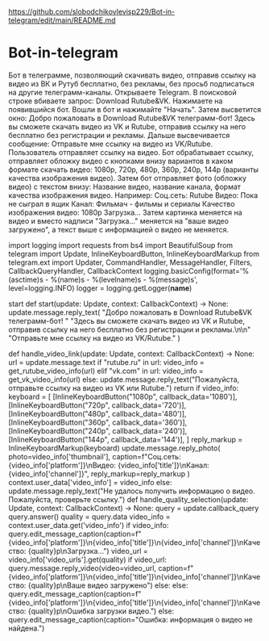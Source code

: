 https://github.com/slobodchikovlevisp229/Bot-in-telegram/edit/main/README.md
 # Bot-in-telegram
Бот в телеграмме, позволяющий скачивать видео, отправив ссылку на видео из ВК и Рутуб бесплатно, без рекламы, без просьб подписаться на другие телеграмм-каналы.
Открываете Telegram. В поисковой строке вбиваете запрос: Download Rutube&VK. Нажимаете на появившийся бот. Вошли в бот и нажимайте "Начать". Затем высветится окно: Добро пожаловать в Download Rutube&VK телеграмм-бот! Здесь вы сможете скачать видео из VK и Rutube, отправив ссылку на него бесплатно без регистрации и рекламы. Дальше высвечивается сообщение: Отправьте мне ссылку на видео из VK/Rutube. Пользователь отправляет ссылку на видео. Бот обрабатывает ссылку, отправляет обложку видео с кнопками внизу вариантов в каком формате скачать видео: 1080р, 720p, 480p, 360p, 240p, 144p (варианты качества изображения видео). Затем бот отправляет фото (обложку видео) с текстом внизу: Название видео, название канала, формат качества изображения видео. 
Например:
Соц.сеть: Rutube
Видео: Пока не сыграл в ящик
Канал: Фильмач - фильмы и сериалы 
Качество изображения видео: 1080р 
Загрузка... 
Затем картинка меняется на видео и вместо надписи "Загрузка..." меняется на "ваше видео загружено", а текст выше с информацией о видео не меняется. 

import logging
import requests
from bs4 import BeautifulSoup
from telegram import Update, InlineKeyboardButton, InlineKeyboardMarkup
from telegram.ext import Updater, CommandHandler, MessageHandler, Filters, CallbackQueryHandler, CallbackContext
logging.basicConfig(format='%(asctime)s - %(name)s - %(levelname)s - %(message)s', level=logging.INFO)
logger = logging.getLogger(__name__)

start
def start(update: Update, context: CallbackContext) -> None:
    update.message.reply_text(
        "Добро пожаловать в Download Rutube&VK телеграмм-бот! "
        "Здесь вы сможете скачать видео из VK и Rutube, отправив ссылку на него бесплатно без регистрации и рекламы.\n\n"
        "Отправьте мне ссылку на видео из VK/Rutube."
    )


def handle_video_link(update: Update, context: CallbackContext) -> None:
    url = update.message.text
    if "rutube.ru" in url:
        video_info = get_rutube_video_info(url)
    elif "vk.com" in url:
        video_info = get_vk_video_info(url)
    else:
        update.message.reply_text("Пожалуйста, отправьте ссылку на видео из VK или Rutube.")
        return
          if video_info:
        keyboard = [
            [InlineKeyboardButton("1080p", callback_data='1080')],
            [InlineKeyboardButton("720p", callback_data='720')],
            [InlineKeyboardButton("480p", callback_data='480')],
            [InlineKeyboardButton("360p", callback_data='360')],
            [InlineKeyboardButton("240p", callback_data='240')],
            [InlineKeyboardButton("144p", callback_data='144')],
        ]
        reply_markup = InlineKeyboardMarkup(keyboard)
        update.message.reply_photo(
            photo=video_info['thumbnail'],
            caption=f"Соц.сеть: {video_info['platform']}\nВидео: {video_info['title']}\nКанал: {video_info['channel']}",
            reply_markup=reply_markup
        )
        context.user_data['video_info'] = video_info
    else:
        update.message.reply_text("Не удалось получить информацию о видео. Пожалуйста, проверьте ссылку.")
        def handle_quality_selection(update: Update, context: CallbackContext) -> None:
    query = update.callback_query
    query.answer()
    quality = query.data
    video_info = context.user_data.get('video_info')
        if video_info:
        query.edit_message_caption(caption=f"{video_info['platform']}\n{video_info['title']}\n{video_info['channel']}\nКачество: {quality}p\nЗагрузка...")
        video_url = video_info['video_urls'].get(quality)
        if video_url:
            query.message.reply_video(video=video_url, caption=f"{video_info['platform']}\n{video_info['title']}\n{video_info['channel']}\nКачество: {quality}p\nВаше видео загружено")
        else:
         else:
            query.edit_message_caption(caption=f"{video_info['platform']}\n{video_info['title']}\n{video_info['channel']}\nКачество: {quality}p\nОшибка загрузки видео.")
    else:
        query.edit_message_caption(caption="Ошибка: информация о видео не найдена.")
        
        
       
        
        
        


